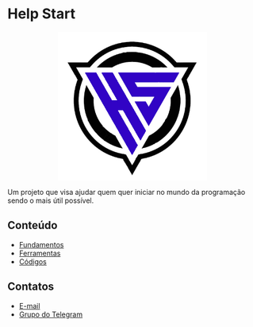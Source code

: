 # Help Start

<p align="center">
<img align="center" width="300" height="300" src="Imagens/logo.jpg">
</p>

Um projeto que visa ajudar quem quer iniciar no mundo da programação sendo o mais útil possível.

## Conteúdo

- [Fundamentos](https://github.com/rrnazario/help-start/tree/main/0%20-%20Fundamentos)
- [Ferramentas](https://github.com/rrnazario/help-start/tree/main/1%20-%20Ferramentas)
- [Códigos](https://github.com/rrnazario/help-start/tree/main/3%20-%20C%C3%B3digos)

## Contatos

- [E-mail](mailto:rrnazario@gmail.com)
- [Grupo do Telegram](https://t.me/helpstartbr)
